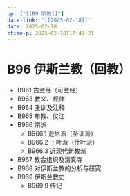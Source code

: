 ```yaml
---
up: ["[[B9 宗教]]"]
date-link: "[[2025-02-18]]"
date: 2025-02-18
ctime-p: 2025-02-18T17:41:21
---
```


# B96 伊斯兰教（回教）

- B961 古兰经（可兰经）
- B963 教义、规律
- B964 圣训及注释
- B965 布教、仪注
- B966 宗派
	- B966.1 逊尼派（圣训派）
	- B966.2 十叶派（什叶派）
	- B966.3 近现代新教派
- B967 教会组织及清真寺
- B968 对伊斯兰教的分析与研究
- B969 伊斯兰教史
	- B969.9 传记
